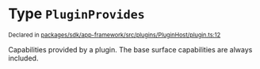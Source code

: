 # Type `PluginProvides`
<sub>Declared in [packages/sdk/app-framework/src/plugins/PluginHost/plugin.ts:12](https://github.com/dxos/dxos/blob/c996a34fe/packages/sdk/app-framework/src/plugins/PluginHost/plugin.ts#L12)</sub>


Capabilities provided by a plugin.
The base surface capabilities are always included.



